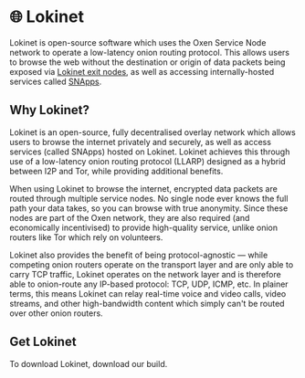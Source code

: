 # 🌐 Lokinet

Lokinet is open-source software which uses the Oxen Service Node network to operate a low-latency onion routing protocol. This allows users to browse the web without the destination or origin of data packets being exposed via [Lokinet exit nodes](exit-nodes.md), as well as accessing internally-hosted services called [SNApps](snapps/).

## Why Lokinet?

Lokinet is an open-source, fully decentralised overlay network which allows users to browse the internet privately and securely, as well as access services \(called SNApps\) hosted on Lokinet. Lokinet achieves this through use of a low-latency onion routing protocol \(LLARP\) designed as a hybrid between I2P and Tor, while providing additional benefits.

When using Lokinet to browse the internet, encrypted data packets are routed through multiple service nodes. No single node ever knows the full path your data takes, so you can browse with true anonymity. Since these nodes are part of the Oxen network, they are also required \(and economically incentivised\) to provide high-quality service, unlike onion routers like Tor which rely on volunteers.

Lokinet also provides the benefit of being protocol-agnostic — while competing onion routers operate on the transport layer and are only able to carry TCP traffic, Lokinet operates on the network layer and is therefore able to onion-route any IP-based protocol: TCP, UDP, ICMP, etc. In plainer terms, this means Lokinet can relay real-time voice and video calls, video streams, and other high-bandwidth content which simply can't be routed over other onion routers.

## Get Lokinet

To download Lokinet, download our build.

